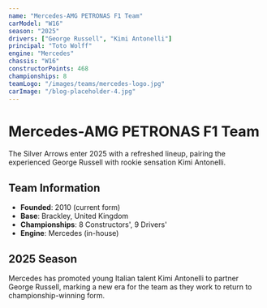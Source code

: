 ```yaml
---
name: "Mercedes-AMG PETRONAS F1 Team"
carModel: "W16"
season: "2025"
drivers: ["George Russell", "Kimi Antonelli"]
principal: "Toto Wolff"
engine: "Mercedes"
chassis: "W16"
constructorPoints: 468
championships: 8
teamLogo: "/images/teams/mercedes-logo.jpg"
carImage: "/blog-placeholder-4.jpg"
---
```


# Mercedes-AMG PETRONAS F1 Team

The Silver Arrows enter 2025 with a refreshed lineup, pairing the experienced George Russell with rookie sensation Kimi Antonelli.

## Team Information

- **Founded**: 2010 (current form)
- **Base**: Brackley, United Kingdom
- **Championships**: 8 Constructors', 9 Drivers'
- **Engine**: Mercedes (in-house)

## 2025 Season

Mercedes has promoted young Italian talent Kimi Antonelli to partner George Russell, marking a new era for the team as they work to return to championship-winning form.
